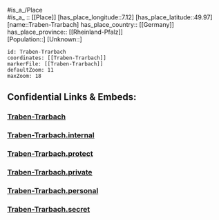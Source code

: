 ﻿---
location: [49.97,7.12] 
mapzoom: [7,12] 
mapmarker: city 
type: City
tags:
- geo/City


SpocWebEntityId: 34939
isDeleted: false
confidential: public

---
#is_a_/Place  
#is_a_ :: [[Place]] 
[has_place_longitude::7.12] 
[has_place_latitude::49.97] 
[name::Traben-Trarbach] 
has_place_country:: [[Germany]]  
has_place_province:: [[Rheinland-Pfalz]]  
[Population::] 
[Unknown::] 


```leaflet
id: Traben-Trarbach
coordinates: [[Traben-Trarbach]] 
markerFile: [[Traben-Trarbach]] 
defaultZoom: 11 
maxZoom: 18
```


## Confidential Links & Embeds: 

### [Traben-Trarbach](/_public/Earth/Continent/Europe/Europe~Central/Germany/Germany~West/Rheinland-Pfalz/counties~RP/Bernkastel-Wittlich/cities~Bernkastel-Wittlich/Traben-Trarbach.md) 

### [Traben-Trarbach.internal](/_internal/Earth/Continent/Europe/Europe~Central/Germany/Germany~West/Rheinland-Pfalz/counties~RP/Bernkastel-Wittlich/cities~Bernkastel-Wittlich/Traben-Trarbach.internal.md) 

### [Traben-Trarbach.protect](/_protect/Earth/Continent/Europe/Europe~Central/Germany/Germany~West/Rheinland-Pfalz/counties~RP/Bernkastel-Wittlich/cities~Bernkastel-Wittlich/Traben-Trarbach.protect.md) 

### [Traben-Trarbach.private](/_private/Earth/Continent/Europe/Europe~Central/Germany/Germany~West/Rheinland-Pfalz/counties~RP/Bernkastel-Wittlich/cities~Bernkastel-Wittlich/Traben-Trarbach.private.md) 

### [Traben-Trarbach.personal](/_personal/Earth/Continent/Europe/Europe~Central/Germany/Germany~West/Rheinland-Pfalz/counties~RP/Bernkastel-Wittlich/cities~Bernkastel-Wittlich/Traben-Trarbach.personal.md) 

### [Traben-Trarbach.secret](/_secret/Earth/Continent/Europe/Europe~Central/Germany/Germany~West/Rheinland-Pfalz/counties~RP/Bernkastel-Wittlich/cities~Bernkastel-Wittlich/Traben-Trarbach.secret.md) 
